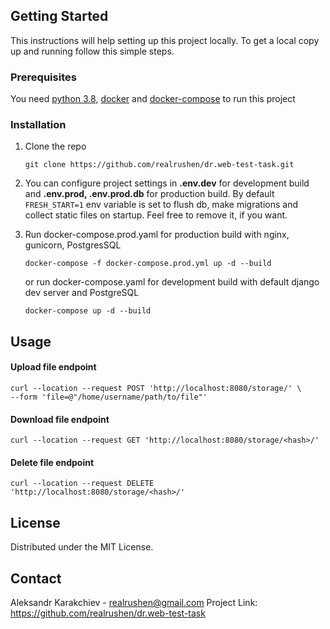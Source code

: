 ## Getting Started

This instructions will help setting up this project locally.
To get a local copy up and running follow this simple steps.

### Prerequisites

You need [python 3.8](https://www.python.org/downloads/), [docker](https://docs.docker.com/engine/install/) and [docker-compose](https://docs.docker.com/compose/install/) to run this project

### Installation

1. Clone the repo
   ```shell script
   git clone https://github.com/realrushen/dr.web-test-task.git
   ```
2. You can configure project settings in **.env.dev** for development build and **.env.prod, .env.prod.db** for production build. 
   By default `FRESH_START=1` env variable is set to flush db, make migrations and collect static files on startup.
   Feel free to remove it, if you want.
   
3. Run docker-compose.prod.yaml for production build with nginx, gunicorn, PostgresSQL
   ```shell script
   docker-compose -f docker-compose.prod.yml up -d --build 
   ```
   or run docker-compose.yaml for development build with default django dev server and PostgreSQL
   ```shell script
   docker-compose up -d --build
   ```

## Usage

#### Upload file endpoint
```shell script
curl --location --request POST 'http://localhost:8080/storage/' \
--form 'file=@"/home/username/path/to/file"'
```

#### Download file endpoint
```shell script
curl --location --request GET 'http://localhost:8080/storage/<hash>/'
```

#### Delete file endpoint
```shell script
curl --location --request DELETE 'http://localhost:8080/storage/<hash>/'
```

## License
Distributed under the MIT License.

## Contact
Aleksandr Karakchiev - realrushen@gmail.com
Project Link: https://github.com/realrushen/dr.web-test-task



